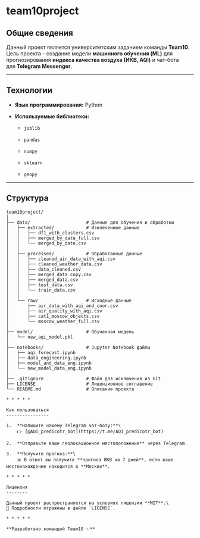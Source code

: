 team10project
=============

Общие сведения
--------------

Данный проект является университетским заданием команды **Team10**. Цель проекта - создание модели **машинного обучения (ML)** для прогнозирования **индекса качества воздуха (ИКВ, AQI)** и чат-бота для **Telegram Messenger**.

* * * * *

Технологии
----------

-   **Язык программирования:** Python

-   **Используемые библиотеки:**

    -   `joblib`

    -   `pandas`

    -   `numpy`

    -   `sklearn`

    -   `geopy`

* * * * *

Структура
----------------
```plaintext
team10project/
│
├── data/                     # Данные для обучения и обработки
│   ├── extracted/            # Извлеченные данные
│   │   ├── df1_with_clusters.csv
│   │   ├── merged_by_date_full.csv
│   │   └── merged_by_date.csv
│   │
│   ├── processed/            # Обработанные данные
│   │   ├── cleaned_air_data_with_aqi.csv
│   │   ├── cleaned_weather_data.csv
│   │   ├── data_cleaned.csv
│   │   ├── merged_data copy.csv
│   │   ├── merged_data.csv
│   │   ├── test_data.csv
│   │   └── train_data.csv
│   │
│   └── raw/                  # Исходные данные
│       ├── air_data_with_aqi_and_coor.csv
│       ├── air_quality_with_aqi.csv
│       ├── cat1_moscow_objects.csv
│       └── moscow_weather_full.csv
│
├── model/                    # Обученная модель
│   └── new_aqi_model.pkl
│
├── notebooks/                # Jupyter Notebook файлы
│   ├── aqi_forecast.ipynb
│   ├── data_engineering.ipynb
│   ├── model_and_data_eng.ipynb
│   └── new_model_data_eng.ipynb
│
├── .gitignore                # Файл для исключения из Git
├── LICENSE                   # Лицензионное соглашение
└── README.md                 # Описание проекта

* * * * *

Как пользоваться
----------------

1.  **Напишите нашему Telegram чат-боту:**\
    👉 [@AQI_predicotr_bot](https://t.me/AQI_predicotr_bot)

2.  **Отправьте ваше геолокационное местоположение** через Telegram.

3.  **Получите прогноз:**\
    📊 В ответ вы получите **прогноз ИКВ на 7 дней**, если ваше местонахождение находится в **Москве**.

* * * * *

Лицензия
--------

Данный проект распространяется на условиях лицензии **MIT**.\
📄 Подробности отражены в файле `LICENSE`.

* * * * *

**Разработано командой Team10 ✨**